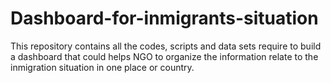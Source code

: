 # Dashboard-for-inmigrants-situation
This repository contains all the codes, scripts and data sets require to build a dashboard that could helps NGO to organize the information relate to the inmigration situation in one place or country.
